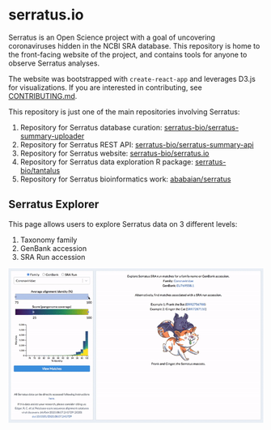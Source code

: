 # serratus.io

Serratus is an Open Science project with a goal of uncovering coronaviruses hidden in the NCBI SRA database.
This repository is home to the front-facing website of the project, and contains tools for anyone to observe Serratus analyses.

The website was bootstrapped with `create-react-app` and leverages D3.js for visualizations. If you are interested in contributing, see [CONTRIBUTING.md](CONTRIBUTING.md).

This repository is just one of the main repositories involving Serratus:

1. Repository for Serratus database curation: [serratus-bio/serratus-summary-uploader](https://github.com/serratus-bio/serratus-summary-uploader)
2. Repository for Serratus REST API: [serratus-bio/serratus-summary-api](https://github.com/serratus-bio/serratus-summary-api)
2. Repository for Serratus website: [serratus-bio/serratus.io](https://github.com/serratus-bio/serratus.io)
3. Repository for Serratus data exploration R package: [serratus-bio/tantalus](https://github.com/serratus-bio/tantalus)
4. Repository for Serratus bioinformatics work: [ababaian/serratus](https://github.com/ababaian/serratus)

## Serratus Explorer

This page allows users to explore Serratus data on 3 different levels:

1. Taxonomy family
2. GenBank accession
3. SRA Run accession

<img src="doc/serratus-explorer-demo.gif" width="700" alt="Serratus Explorer demo">
